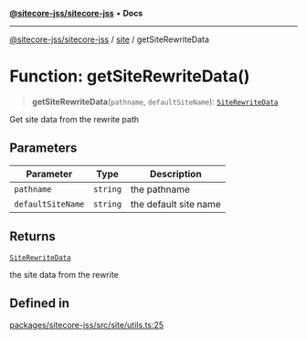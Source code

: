 [**@sitecore-jss/sitecore-jss**](../../README.md) • **Docs**

***

[@sitecore-jss/sitecore-jss](../../README.md) / [site](../README.md) / getSiteRewriteData

# Function: getSiteRewriteData()

> **getSiteRewriteData**(`pathname`, `defaultSiteName`): [`SiteRewriteData`](../type-aliases/SiteRewriteData.md)

Get site data from the rewrite path

## Parameters

| Parameter | Type | Description |
| ------ | ------ | ------ |
| `pathname` | `string` | the pathname |
| `defaultSiteName` | `string` | the default site name |

## Returns

[`SiteRewriteData`](../type-aliases/SiteRewriteData.md)

the site data from the rewrite

## Defined in

[packages/sitecore-jss/src/site/utils.ts:25](https://github.com/Sitecore/jss/blob/f73438462e859a2e4056c173073deed1d51387b8/packages/sitecore-jss/src/site/utils.ts#L25)
